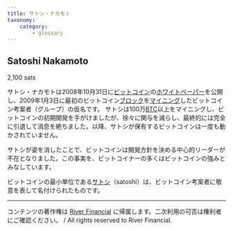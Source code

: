 ```yaml
---
title: サトシ・ナカモト
taxonomy:
    category:
        - glossary
---
```


## Satoshi Nakamoto
2,100 sats


サトシ・ナカモトは2008年10月31日に[ビットコイン](http://lostinbitcoin.jp.testrs.jp/staging/glossary/bitcoin-2/)の[ホワイトペーパー](http://lostinbitcoin.jp.testrs.jp/staging/glossary/whitepaper/)を公開し、2009年1月3日に最初のビットコイン[ブロック](http://lostinbitcoin.jp.testrs.jp/staging/glossary/block/)を[マイニング](http://lostinbitcoin.jp.testrs.jp/staging/glossary/mining/)したビットコイン考案者（グループ）の仮名です。
サトシは100万[BTC](http://lostinbitcoin.jp.testrs.jp/staging/glossary/btc/)以上をマイニングし、ビットコインの初期開発を手がけましたが、徐々に関与を減らし、最終的には完全に引退して消息を絶ちました。以降、サトシが保有するビットコインは一度も動かされていません。

サトシが姿を消したことで、ビットコインは開発方針を決める中心的リーダーが不在となりました。この事実を、ビットコイナーの多くはビットコインの強みとみなしています。

ビットコインの最小単位である[サトシ](http://lostinbitcoin.jp.testrs.jp/staging/glossary/satoshi/)（satoshi）は、ビットコイン考案者に敬意を表して名付けられたものです。

---
コンテンツの著作権は [River Financial](https://river.com/) に帰属します。二次利用の可否は権利者にご確認ください。 / All rights reserved to River Financial.
